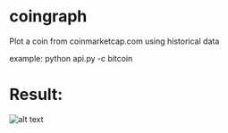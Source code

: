 # coingraph
Plot a coin from coinmarketcap.com using historical data

example: python api.py -c bitcoin
# Result:
![alt text](https://github.com/codedbymex/coin_graph/blob/master/Figure_1.png)
